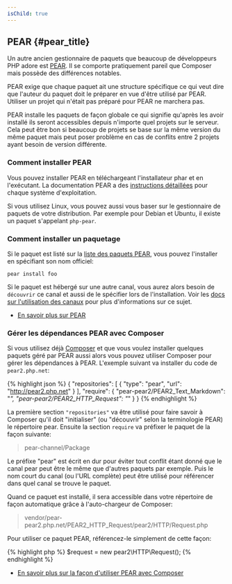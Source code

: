 ```yaml
---
isChild: true
---
```


## PEAR {#pear_title}

Un autre ancien gestionnaire de paquets que beaucoup de développeurs PHP adore est [PEAR][1]. Il se comporte pratiquement 
pareil que Composer mais possède des différences notables.

PEAR exige que chaque paquet ait une structure spécifique ce qui veut dire que l'auteur du paquet doit le préparer en 
vue d'être utilisé par PEAR. Utiliser un projet qui n'était pas préparé pour PEAR ne marchera pas.

PEAR installe les paquets de façon globale ce qui signifie qu'après les avoir installé ils seront accessibles depuis 
n'importe quel projets sur le serveur. Cela peut être bon si beaucoup de projets se base sur la même version du 
même paquet mais peut poser problème en cas de conflits entre 2 projets ayant besoin de version différente.

### Comment installer PEAR

Vous pouvez installer PEAR en téléchargeant l'installateur phar et en l'exécutant. La documentation PEAR a des 
[instructions détaillées][2] pour chaque système d'exploitation.

Si vous utilisez Linux, vous pouvez aussi vous baser sur le gestionnaire de paquets de votre distribution. Par exemple 
pour Debian et Ubuntu, il existe un paquet s'appelant ``php-pear``.

### Comment installer un paquetage

Si le paquet est listé sur la [liste des paquets PEAR][3], vous pouvez l'installer en spécifiant son nom officiel:

    pear install foo

Si le paquet est hébergé sur une autre canal, vous aurez alors besoin de `découvrir` ce canal et aussi de le 
spécifier lors de l'installation. Voir les [docs sur l'utilisation des canaux][4] pour plus d'informations sur ce sujet.

* [En savoir plus sur PEAR][1]

### Gérer les dépendances PEAR avec Composer

Si vous utilisez déjà [Composer][5] et que vous voulez installer quelques paquets géré par PEAR aussi alors vous pouvez 
utiliser Composer pour gérer les dépendances à PEAR. L'exemple suivant va installer du code de `pear2.php.net`:

{% highlight json %}
{
    "repositories": [
        {
            "type": "pear",
            "url": "http://pear2.php.net"
        }
    ],
    "require": {
        "pear-pear2/PEAR2_Text_Markdown": "*",
        "pear-pear2/PEAR2_HTTP_Request": "*"
    }
}
{% endhighlight %}

La première section `"repositories"` va être utilisé pour faire savoir à Composer qu'il doit "initialiser" (ou 
"découvrir" selon la terminologie PEAR) le répertoire pear. Ensuite la section `require` va préfixer le paquet de la 
façon suivante:

> pear-channel/Package

Le préfixe "pear" est écrit en dur pour éviter tout conflit étant donné que le canal pear peut être le même que d'autres 
paquets par exemple. Puis le nom court du canal (ou l'URL complète) peut être utilisé pour référencer dans quel canal se 
trouve le paquet.

Quand ce paquet est installé, il sera accessible dans votre répertoire de façon automatique grâce à l'auto-chargeur de 
Composer:

> vendor/pear-pear2.php.net/PEAR2_HTTP_Request/pear2/HTTP/Request.php

Pour utiliser ce paquet PEAR, référencez-le simplement de cette façon:

{% highlight php %}
$request = new pear2\HTTP\Request();
{% endhighlight %}

* [En savoir plus sur la façon d'utiliser PEAR avec Composer][6]

[1]: http://pear.php.net/
[2]: http://pear.php.net/manual/fr/installation.getting.php
[3]: http://pear.php.net/packages.php
[4]: http://pear.php.net/manual/fr/guide.users.commandline.channels.php
[5]: /#composer_and_packagist
[6]: http://getcomposer.org/doc/05-repositories.md#pear
